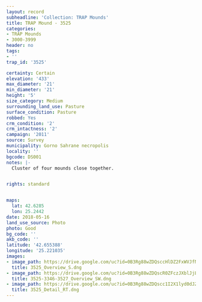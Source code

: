 ```yaml
---
layout: record
subheadline: 'Collection: TRAP Mounds'
title: TRAP Mound - 3525
categories:
- TRAP Mounds
- 3000-3999
header: no
tags:
- ''
trap_id: '3525'

certainty: Certain
elevation: '433'
max_diameter: '21'
min_diameter: '21'
height: '5'
size_category: Medium
surrounding_land_use: Pasture
surface_condition: Pasture
robbed: Yes
crm_condition: '2'
crm_intactness: '2'
campaign: '2011'
source: Survey
municipality: Gorno Sahrane necropolis
locality: ''
bgcode: DS001
notes: |-
  Cluster of four mounds close together.


rights: standard


maps:
  lat: 42.6285
  lon: 25.2442
date: 2018-05-16
land_use_source: Photo
photo: Good
bg_code: ''
akb_code: ''
latitude: '42.655388'
longitude: '25.221035'
images:
- image_path: https://drive.google.com/uc?id=0B3Rg88wZDQsccHlDZ2FxWVJfNGM
  title: 3525_Overview_S.dng
- image_path: https://drive.google.com/uc?id=0B3Rg88wZDQscR0ZFczJXblJjLVU
  title: 3525-3346-3527_Overview_SW.dng
- image_path: https://drive.google.com/uc?id=0B3Rg88wZDQscc1I2X1lyd0dJZ2c
  title: 3525_Detail_RT.dng
---
```

